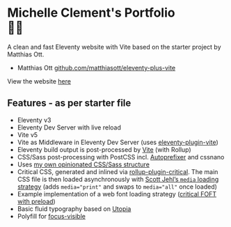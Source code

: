 # Michelle Clement's Portfolio <br>🏃💨

A clean and fast Eleventy website with Vite based on the starter project by Matthias Ott.
* Matthias Ott [github.com/matthiasott/eleventy-plus-vite](https://github.com/matthiasott/eleventy-plus-vite)

View the website [here](https://michelleclement.co.uk/)

## Features - as per starter file

* Eleventy v3
* Eleventy Dev Server with live reload
* Vite v5
* Vite as Middleware in Eleventy Dev Server (uses [eleventy-plugin-vite](https://github.com/11ty/eleventy-plugin-vite/))
* Eleventy build output is post-processed by [Vite](https://vitejs.dev) (with Rollup)
* CSS/Sass post-processing with PostCSS incl. [Autoprefixer](https://github.com/postcss/autoprefixer) and cssnano
* Uses [my own opinionated CSS/Sass structure](https://matthiasott.com/notes/how-i-structure-my-css)
* Critical CSS, generated and inlined via [rollup-plugin-critical](https://github.com/nystudio107/rollup-plugin-critical). The main CSS file is then loaded asynchronously with [Scott Jehl’s `media` loading strategy](https://www.filamentgroup.com/lab/load-css-simpler/) (adds `media="print"` and swaps to `media="all"` once loaded)
* Example implementation of a web font loading strategy ([critical FOFT with preload](https://www.zachleat.com/web/comprehensive-webfonts/#critical-foft-preload))
* Basic fluid typography based on [Utopia](https://utopia.fyi)
* Polyfill for [focus-visible](https://matthiasott.com/notes/focus-visible-is-here)
